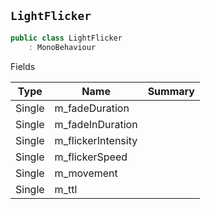 ## `LightFlicker`

```csharp
public class LightFlicker
    : MonoBehaviour

```

Fields

| Type | Name | Summary | 
| --- | --- | --- | 
| Single | m_fadeDuration |  | 
| Single | m_fadeInDuration |  | 
| Single | m_flickerIntensity |  | 
| Single | m_flickerSpeed |  | 
| Single | m_movement |  | 
| Single | m_ttl |  | 


